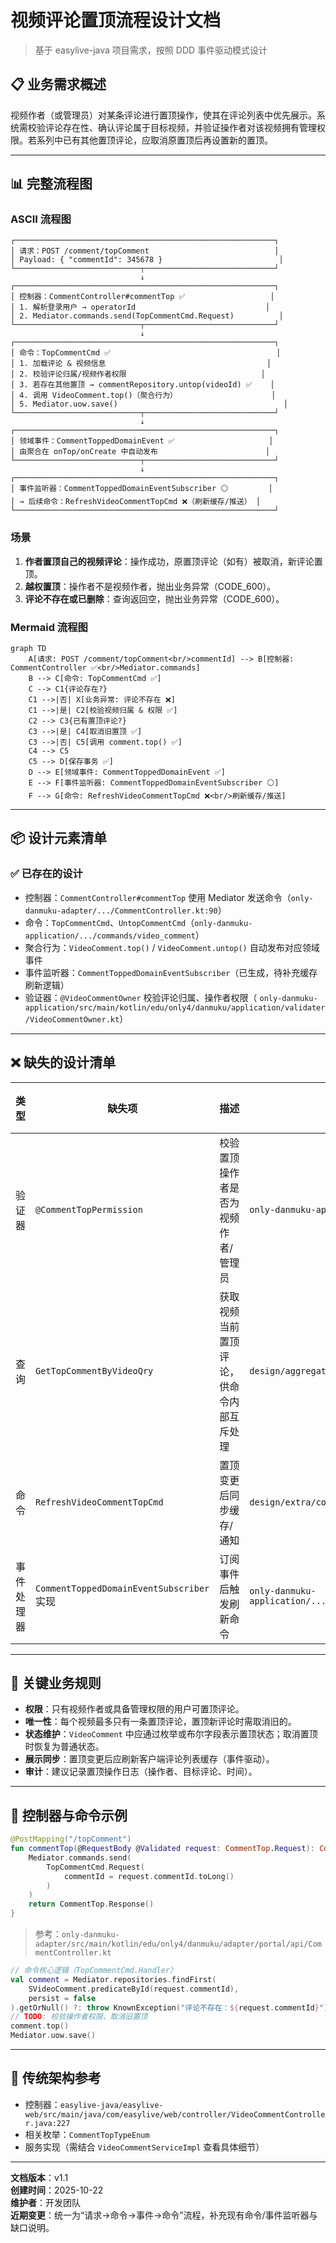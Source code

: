 # 视频评论置顶流程设计文档

> 基于 easylive-java 项目需求，按照 DDD 事件驱动模式设计

## 📋 业务需求概述
视频作者（或管理员）对某条评论进行置顶操作，使其在评论列表中优先展示。系统需校验评论存在性、确认评论属于目标视频，并验证操作者对该视频拥有管理权限。若系列中已有其他置顶评论，应取消原置顶后再设置新的置顶。

---

## 📊 完整流程图

### ASCII 流程图
```
┌──────────────────────────────────────────────────────────┐
│ 请求：POST /comment/topComment                            │
│ Payload: { "commentId": 345678 }                          │
└────────────────────────────┬─────────────────────────────┘
                             ↓
┌──────────────────────────────────────────────────────────┐
│ 控制器：CommentController#commentTop ✅                   │
│ 1. 解析登录用户 → operatorId                             │
│ 2. Mediator.commands.send(TopCommentCmd.Request)          │
└────────────────────────────┬─────────────────────────────┘
                             ↓
┌──────────────────────────────────────────────────────────┐
│ 命令：TopCommentCmd ✅                                     │
│ 1. 加载评论 & 视频信息                                    │
│ 2. 校验评论归属/视频作者权限                              │
│ 3. 若存在其他置顶 → commentRepository.untop(videoId) ✅    │
│ 4. 调用 VideoComment.top()（聚合行为）                     │
│ 5. Mediator.uow.save()                                     │
└────────────────────────────┬─────────────────────────────┘
                             ↓
┌──────────────────────────────────────────────────────────┐
│ 领域事件：CommentToppedDomainEvent ✅                     │
│ 由聚合在 onTop/onCreate 中自动发布                        │
└────────────────────────────┬─────────────────────────────┘
                             ↓
┌──────────────────────────────────────────────────────────┐
│ 事件监听器：CommentToppedDomainEventSubscriber ⚪         │
│ → 后续命令：RefreshVideoCommentTopCmd ❌（刷新缓存/推送） │
└──────────────────────────────────────────────────────────┘
```

### 场景
1. **作者置顶自己的视频评论**：操作成功，原置顶评论（如有）被取消，新评论置顶。
2. **越权置顶**：操作者不是视频作者，抛出业务异常（CODE_600）。
3. **评论不存在或已删除**：查询返回空，抛出业务异常（CODE_600）。

### Mermaid 流程图
```mermaid
graph TD
    A[请求: POST /comment/topComment<br/>commentId] --> B[控制器: CommentController ✅<br/>Mediator.commands]
    B --> C[命令: TopCommentCmd ✅]
    C --> C1{评论存在?}
    C1 -->|否| X[业务异常: 评论不存在 ❌]
    C1 -->|是| C2[校验视频归属 & 权限 ✅]
    C2 --> C3{已有置顶评论?}
    C3 -->|是| C4[取消旧置顶 ✅]
    C3 -->|否| C5[调用 comment.top() ✅]
    C4 --> C5
    C5 --> D[保存事务 ✅]
    D --> E[领域事件: CommentToppedDomainEvent ✅]
    E --> F[事件监听器: CommentToppedDomainEventSubscriber ⚪]
    F --> G[命令: RefreshVideoCommentTopCmd ❌<br/>刷新缓存/推送]
```

---

## 📦 设计元素清单

### ✅ 已存在的设计

- 控制器：`CommentController#commentTop` 使用 Mediator 发送命令（`only-danmuku-adapter/.../CommentController.kt:90`）
- 命令：`TopCommentCmd`、`UntopCommentCmd`（`only-danmuku-application/.../commands/video_comment`）
- 聚合行为：`VideoComment.top()` / `VideoComment.untop()` 自动发布对应领域事件
- 事件监听器：`CommentToppedDomainEventSubscriber`（已生成，待补充缓存刷新逻辑）
- 验证器：`@VideoCommentOwner` 校验评论归属、操作者权限（
  `only-danmuku-application/src/main/kotlin/edu/only4/danmuku/application/validater/VideoCommentOwner.kt`）

---

## ❌ 缺失的设计清单

| 类型    | 缺失项                                     | 描述                   | 建议位置                                           | 优先级 |
|-------|-----------------------------------------|----------------------|------------------------------------------------|-----|
| 验证器   | `@CommentTopPermission`                 | 校验置顶操作者是否为视频作者/管理员   | `only-danmuku-application/.../validater/`      | P0  |
| 查询    | `GetTopCommentByVideoQry`               | 获取视频当前置顶评论，供命令内部互斥处理 | `design/aggregate/video_comment/_gen.json`     | P0  |
| 命令    | `RefreshVideoCommentTopCmd`             | 置顶变更后同步缓存/通知         | `design/extra/comment_top_gen.json`            | P1  |
| 事件处理器 | `CommentToppedDomainEventSubscriber` 实现 | 订阅事件后触发刷新命令          | `only-danmuku-application/.../subscribers/...` | P1  |

---

## 🔑 关键业务规则
- **权限**：只有视频作者或具备管理权限的用户可置顶评论。
- **唯一性**：每个视频最多只有一条置顶评论，置顶新评论时需取消旧的。
- **状态维护**：`VideoComment` 中应通过枚举或布尔字段表示置顶状态；取消置顶时恢复为普通状态。
- **展示同步**：置顶变更后应刷新客户端评论列表缓存（事件驱动）。
- **审计**：建议记录置顶操作日志（操作者、目标评论、时间）。

---

## 🧾 控制器与命令示例
```kotlin
@PostMapping("/topComment")
fun commentTop(@RequestBody @Validated request: CommentTop.Request): CommentTop.Response {
    Mediator.commands.send(
        TopCommentCmd.Request(
            commentId = request.commentId.toLong()
        )
    )
    return CommentTop.Response()
}
```

> 参考：`only-danmuku-adapter/src/main/kotlin/edu/only4/danmuku/adapter/portal/api/CommentController.kt`

```kotlin
// 命令核心逻辑（TopCommentCmd.Handler）
val comment = Mediator.repositories.findFirst(
    SVideoComment.predicateById(request.commentId),
    persist = false
).getOrNull() ?: throw KnownException("评论不存在：${request.commentId}")
// TODO: 校验操作者权限、取消旧置顶
comment.top()
Mediator.uow.save()
```

---

## 📂 传统架构参考
- 控制器：`easylive-java/easylive-web/src/main/java/com/easylive/web/controller/VideoCommentController.java:227`
- 相关枚举：`CommentTopTypeEnum`
- 服务实现（需结合 `VideoCommentServiceImpl` 查看具体细节）

---

**文档版本**：v1.1  
**创建时间**：2025-10-22  
**维护者**：开发团队  
**近期变更**：统一为“请求→命令→事件→命令”流程，补充现有命令/事件监听器与缺口说明。

